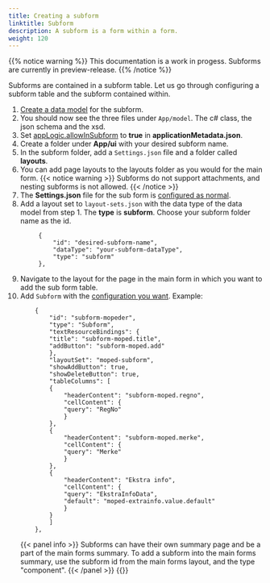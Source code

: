 ```yaml
---
title: Creating a subform
linktitle: Subform
description: A subform is a form within a form.
weight: 120
---
```


{{% notice warning  %}}
This documentation is a work in progess. Subforms are currently in preview-release.
{{% /notice %}}

Subforms are contained in a subform table. Let us go through configuring a subform table and the subform contained within.

1. [Create a data model](../../../app/development/data/data-modeling) for the subform.
2. You should now see the three files under `App/model`. The c# class, the json schema and the xsd.
3. Set [appLogic.allowInSubform](../../../api/models/app-metadata/#applicationlogic) to **true** in **applicationMetadata.json**.
4. Create a folder under **App/ui** with your desired subform name.
5. In the subform folder, add a `Settings.json` file and a folder called **layouts**.
6. You can add page layouts to the layouts folder as you would for the main form.
   {{< notice warning >}}
   Subforms do not support attachments, and nesting subforms is not allowed.
   {{< /notice >}}
7. The **Settings.json** file for the sub form is [configured as normal](../../../app/development/ux/pages/#settings).
8. Add a layout set to `layout-sets.json` with the data type of the data model from step 1. The **type** is **subform**. Choose your subform folder name as the id.
   ```
        {
            "id": "desired-subform-name",
            "dataType": "your-subform-dataType",
            "type": "subform"
        },
   ```
9. Navigate to the layout for the page in the main form in which you want to add the sub form table.
10. Add `Subform` with the [configuration you want](../../reference/subform/config-options/). Example:
    ```
        {
            "id": "subform-mopeder",
            "type": "Subform",
            "textResourceBindings": {
            "title": "subform-moped.title",
            "addButton": "subform-moped.add"
            },
            "layoutSet": "moped-subform",
            "showAddButton": true,
            "showDeleteButton": true,
            "tableColumns": [
            {
                "headerContent": "subform-moped.regno",
                "cellContent": {
                "query": "RegNo"
                }
            },
            {
                "headerContent": "subform-moped.merke",
                "cellContent": {
                "query": "Merke"
                }
            },
            {
                "headerContent": "Ekstra info",
                "cellContent": {
                "query": "EkstraInfoData",
                "default": "moped-extrainfo.value.default"
                }
            }
            ]
        },
    ```
    {{< panel info >}}
    Subforms can have their own summary page and be a part of the main forms summary.
    To add a subform into the main forms summary, use the subform id from the main forms layout, and the type "component".
    {{< /panel >}}
    {{<children />}}
